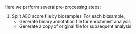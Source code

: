 Here we perform several pre-processing steps:

1. Split ABC score file by biosamples. For each biosample, 
    - Generate binary annotation file for enrichment analysis
    - Generate a copy of original file for subsequent analysis
